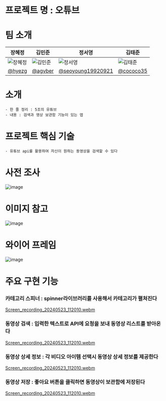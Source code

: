 # 프로젝트 명 : 오튜브

# 팀 소개
|장혜정|김민준|정서영|김태준|
|----|----|----|----|
|![장혜정](https://avatars.githubusercontent.com/u/112006114?v=4)|![김민준](https://github.com/NBC-Chapter3-4/Messenger/assets/60022205/70d0b3ca-46a3-4912-a644-e9663ecd4b12)|![정서영](https://avatars.githubusercontent.com/u/161271672?v=4)|![김태준](https://github.com/NBC-VIDEO/YouTube-API/assets/60022205/c0223644-88b6-40a6-8b32-68c72cc705a2)|
|<div align=center>[@hyezg](https://github.com/hyezg)</div>|<div align=center>[@agvber](https://github.com/agvber)</div>|<div align=center>[@seoyoung19920921](https://github.com/seoyoung19920921)</div>|<div align=center>[@cococo35](https://github.com/cococo35/)</div>|

# 소개
    - 한 줄 정리 : 5조의 유튜브
    - 내용 : 검색과 영상 보관함 기능이 있는 앱

# 프로젝트 핵심 기술
    - 유튜브 api를 활용하여 자신이 원하는 동영상을 검색할 수 있다

# 사전 조사


![image](https://github.com/NBC-VIDEO/YouTube-API/assets/161271441/0b8acb66-5081-47a6-a6ea-45b0bbdd3d3f)


# 이미지 참고


![image](https://github.com/NBC-VIDEO/YouTube-API/assets/161271441/f014c8da-4e82-4fd5-a681-9109bb1b9349)

# 와이어 프레임


![image](https://github.com/NBC-VIDEO/YouTube-API/assets/161271441/991733d6-aa93-4d6b-a37f-b9e66c49d2b6)

# 주요 구현 기능

### 카테고리 스피너 : spinner라이브러리를 사용해서 카테고리가 펼쳐진다


[Screen_recording_20240523_112010.webm](https://github.com/NBC-VIDEO/YouTube-API/assets/161271441/9eb7472d-2b49-4669-9dda-25c2b6a2c9e9)

### 동영상 검색 : 입력한 텍스트로 API에 요청을 보내 동영상 리스트를 받아온다


[Screen_recording_20240523_112010.webm](https://github.com/NBC-VIDEO/YouTube-API/assets/161271441/80b7c691-452d-43ac-85da-066000ab3827)

### 동영상 상세 정보 : 각 비디오 아이템 선택시 동영상 상세 정보를 제공한다


[Screen_recording_20240523_112010.webm](https://github.com/NBC-VIDEO/YouTube-API/assets/161271441/2eccf7c7-03cf-47b7-b9c5-fdb408fcfac5)

### 동영상 저장 : 좋아요 버튼을 클릭하면 동영상이 보관함에 저장된다


[Screen_recording_20240523_112010.webm](https://github.com/NBC-VIDEO/YouTube-API/assets/161271441/40bc4b6c-f40c-4b0a-a70a-88096242753d)
